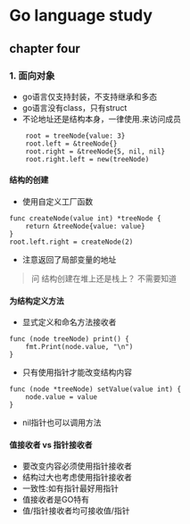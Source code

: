 # Go language study

## chapter four

### 1. 面向对象

* go语言仅支持封装，不支持继承和多态
* go语言没有class，只有struct
* 不论地址还是结构本身，一律使用.来访问成员

```
    root = treeNode{value: 3}
	root.left = &treeNode{}
	root.right = &treeNode{5, nil, nil}
	root.right.left = new(treeNode)
```

#### 结构的创建

* 使用自定义工厂函数

```
func createNode(value int) *treeNode {
	return &treeNode{value: value}
}
root.left.right = createNode(2)
```

* 注意返回了局部变量的地址

> 问 结构创建在堆上还是栈上？ 不需要知道

#### 为结构定义方法

* 显式定义和命名方法接收者

```
func (node treeNode) print() {
	fmt.Print(node.value, "\n")
}
```

* 只有使用指针才能改变结构内容

```
func (node *treeNode) setValue(value int) {
	node.value = value
}
```

* nil指针也可以调用方法

#### 值接收者 vs 指针接收者

* 要改变内容必须使用指针接收者
* 结构过大也考虑使用指针接收者
* 一致性:如有指针最好用指针
* 值接收者是GO特有
* 值/指针接收者均可接收值/指针

